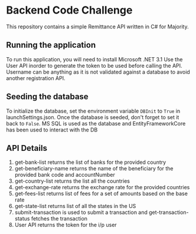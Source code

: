 # Backend Code Challenge

This repository contains a simple Remittance API written in C# for Majority.

## Running the application

To run this application, you will need to install Microsoft .NET 3.1 
Use the User API inorder to generate the token to be used before calling the API. Username can be anything as it is not validated against a database to avoid another registration API.

## Seeding the database

To initialize the database, set the environment variable `DBInit` to `True` in launchSettings.json. Once the database is seeded, don't forget to set it back to `False`.
MS SQL is used as the database and EntityFrameworkCore has been used to interact with the DB

## API Details 
1) get-bank-list returns the list of banks for the provided country
2) get-beneficiary-name returns the name of the beneficiary for the provided bank code and accountNumber 
3) get-country-list returns the list all the countries
4) get-exchange-rate returns the exchange rate for the provided countries
5) get-fees-list returns list of fees for a set of amounts based on the base rate
6) get-state-list returns list of all the states in the US
7) submit-transaction is used to submit a transaction and get-transaction-status fetches the transaction
8) User API returns the token for the i/p user
